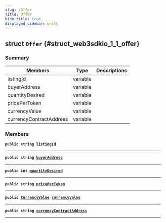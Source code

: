 ```yaml
---
slug: /Offer
title: Offer
hide_title: true
displayed_sidebar: unity
---
```


## struct `Offer` {#struct_web3sdkio_1_1_offer}

### Summary

| Members                 | Type     | Descriptions |
| ----------------------- | -------- | ------------ |
| listingId               | variable |              |
| buyerAddress            | variable |              |
| quantityDesired         | variable |              |
| pricePerToken           | variable |              |
| currencyValue           | variable |              |
| currencyContractAddress | variable |              |

### Members

**`public string `[`listingId`](#struct_web3sdkio_1_1_offer_1abfdaf0e8afd88bfdc63492d787cf263a)**

---

**`public string `[`buyerAddress`](#struct_web3sdkio_1_1_offer_1a4a079e9fba09af569c25b60784b7d99f)**

---

**`public int `[`quantityDesired`](#struct_web3sdkio_1_1_offer_1a2f3f254a44af88c5b0013c17668ea8db)**

---

**`public string `[`pricePerToken`](#struct_web3sdkio_1_1_offer_1aed5a1c7f298120caca92294ab5ead379)**

---

**`public `[`CurrencyValue`](docs/unity/CurrencyValue.md#struct_web3sdkio_1_1_currency_value)` `[`currencyValue`](#struct_web3sdkio_1_1_offer_1a3f687d210bab2cfbea425f0ddb6dd9a9)**

---

**`public string `[`currencyContractAddress`](#struct_web3sdkio_1_1_offer_1aa7bb8cb05239ace23e9ea064e80cab69)**

---
